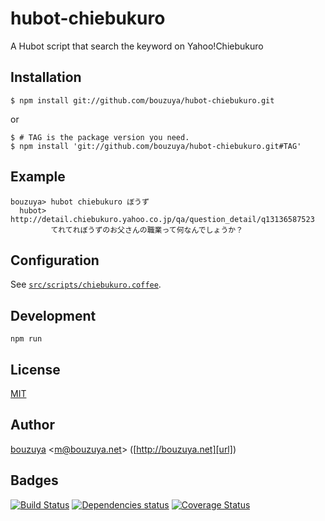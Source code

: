 # hubot-chiebukuro

A Hubot script that search the keyword on Yahoo!Chiebukuro

## Installation

    $ npm install git://github.com/bouzuya/hubot-chiebukuro.git

or

    $ # TAG is the package version you need.
    $ npm install 'git://github.com/bouzuya/hubot-chiebukuro.git#TAG'

## Example

    bouzuya> hubot chiebukuro ぼうず
      hubot> http://detail.chiebukuro.yahoo.co.jp/qa/question_detail/q13136587523
             てれてれぼうずのお父さんの職業って何なんでしょうか？

## Configuration

See [`src/scripts/chiebukuro.coffee`](src/scripts/chiebukuro.coffee).

## Development

`npm run`

## License

[MIT](LICENSE)

## Author

[bouzuya][user] &lt;[m@bouzuya.net][mail]&gt; ([http://bouzuya.net][url])

## Badges

[![Build Status][travis-badge]][travis]
[![Dependencies status][david-dm-badge]][david-dm]
[![Coverage Status][coveralls-badge]][coveralls]

[travis]: https://travis-ci.org/bouzuya/hubot-chiebukuro
[travis-badge]: https://travis-ci.org/bouzuya/hubot-chiebukuro.svg?branch=master
[david-dm]: https://david-dm.org/bouzuya/hubot-chiebukuro
[david-dm-badge]: https://david-dm.org/bouzuya/hubot-chiebukuro.png
[coveralls]: https://coveralls.io/r/bouzuya/hubot-chiebukuro
[coveralls-badge]: https://img.shields.io/coveralls/bouzuya/hubot-chiebukuro.svg
[user]: https://github.com/bouzuya
[mail]: mailto:m@bouzuya.net
[url]: http://bouzuya.net
